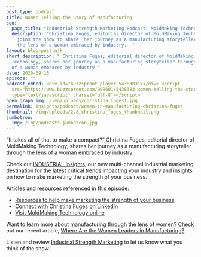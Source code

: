 ```yaml
---
post_type: podcast
title: Women Telling the Story of Manufacturing
seo:
  page_title: "Industrial Strength Marketing Podcast: MoldMaking Technology"
  description: "Christina Fuges, editorial director of MoldMaking Technology,
    joins the show to share  her journey as a manufacturing storyteller through
    the lens of a woman embraced by industry.  "
layout: blog-post.njk
short_description: " Christina Fuges, editorial director of MoldMaking
  Technology, shares her journey as a manufacturing storyteller through the lens
  of a woman embraced by industry."
date: 2020-09-15
episode: ""
podcast_embed: <div id="buzzsprout-player-5438383"></div> <script
  src="https://www.buzzsprout.com/909601/5438383-women-telling-the-story-of-manufacturing-with-christina-fuges-moldmaking-technology.js?container_id=buzzsprout-player-5438383&player=small"
  type="text/javascript" charset="utf-8"></script>
open_graph_img: /img/uploads/christina_fuges1.jpg
permalink: insights/podcast/women-in-manufacturing-christina-fuges
thumbnail: /img/uploads/2.8_christina_fuges_thumbnail.png
jumbotron:
  img: /img/podcasts-jumbotron.jpg
---
```

“It takes all of that to make a compact?” Christina Fuges, editorial director of MoldMaking Technology, shares her journey as a manufacturing storyteller through the lens of a woman embraced by industry.

Check out [INDUSTRIAL Insights](https://industrialstrengthmarketing.com/insights/podcast), our new multi-channel industrial marketing destination for the latest critical trends impacting your industry and insights on how to make marketing the strength of your business.

Articles and resources referenced in this episode:

* [Resources to help make marketing the strength of your business](https://thrive.weareindustrial.com/)
* [Connect with Christina Fuges on LinkedIn](https://www.linkedin.com/in/christina-fuges-4aa56731)
* [Visit MoldMaking Technology online](https://www.moldmakingtechnology.com/)

Want to learn more about manufacturing through the lens of women? Check out our recent article, [Where Are the Women Leaders in Manufacturing?](https://industrialstrengthmarketing.com/insights/articles/industry-where-are-the-women-leaders-in-manufacturing/).

Listen and review [Industrial Strength Marketing](https://podcasts.apple.com/us/podcast/industrial-strength-marketing/id1525972127) to let us know what you think of the show.